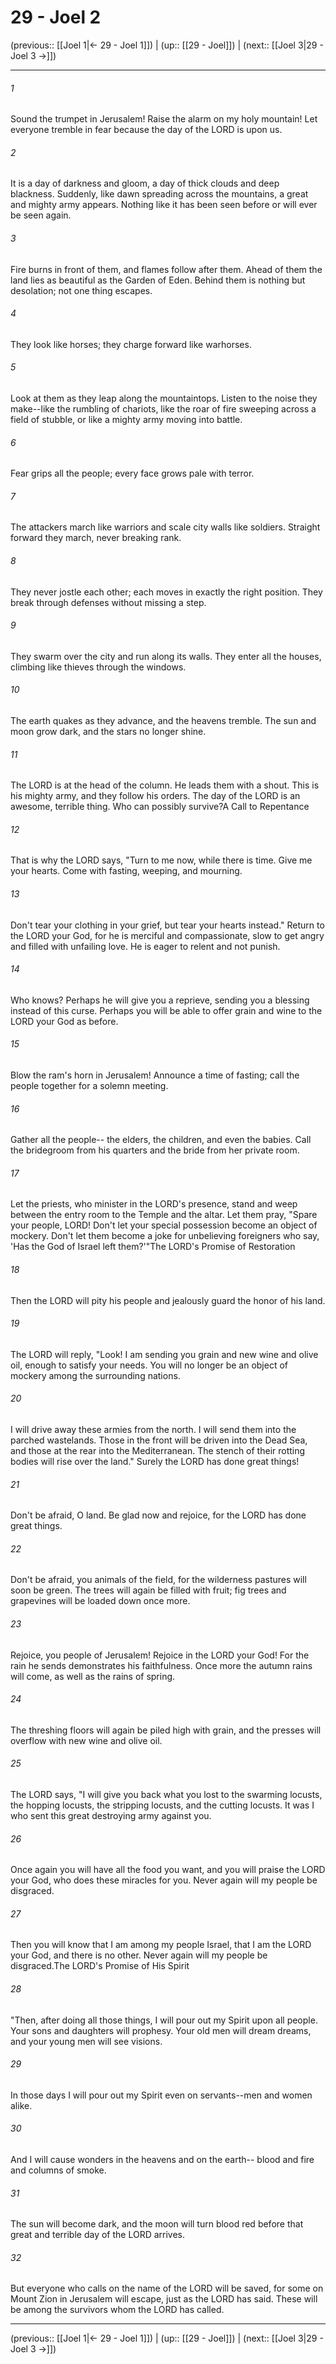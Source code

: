 # 29 - Joel 2

(previous:: [[Joel 1|← 29 - Joel 1]]) | (up:: [[29 - Joel]]) | (next:: [[Joel 3|29 - Joel 3 →]])

***


###### 1 
Sound the trumpet in Jerusalem! Raise the alarm on my holy mountain! Let everyone tremble in fear because the day of the LORD is upon us. 

###### 2 
It is a day of darkness and gloom, a day of thick clouds and deep blackness. Suddenly, like dawn spreading across the mountains, a great and mighty army appears. Nothing like it has been seen before or will ever be seen again. 

###### 3 
Fire burns in front of them, and flames follow after them. Ahead of them the land lies as beautiful as the Garden of Eden. Behind them is nothing but desolation; not one thing escapes. 

###### 4 
They look like horses; they charge forward like warhorses. 

###### 5 
Look at them as they leap along the mountaintops. Listen to the noise they make--like the rumbling of chariots, like the roar of fire sweeping across a field of stubble, or like a mighty army moving into battle. 

###### 6 
Fear grips all the people; every face grows pale with terror. 

###### 7 
The attackers march like warriors and scale city walls like soldiers. Straight forward they march, never breaking rank. 

###### 8 
They never jostle each other; each moves in exactly the right position. They break through defenses without missing a step. 

###### 9 
They swarm over the city and run along its walls. They enter all the houses, climbing like thieves through the windows. 

###### 10 
The earth quakes as they advance, and the heavens tremble. The sun and moon grow dark, and the stars no longer shine. 

###### 11 
The LORD is at the head of the column. He leads them with a shout. This is his mighty army, and they follow his orders. The day of the LORD is an awesome, terrible thing. Who can possibly survive?A Call to Repentance 

###### 12 
That is why the LORD says, "Turn to me now, while there is time. Give me your hearts. Come with fasting, weeping, and mourning. 

###### 13 
Don't tear your clothing in your grief, but tear your hearts instead." Return to the LORD your God, for he is merciful and compassionate, slow to get angry and filled with unfailing love. He is eager to relent and not punish. 

###### 14 
Who knows? Perhaps he will give you a reprieve, sending you a blessing instead of this curse. Perhaps you will be able to offer grain and wine to the LORD your God as before. 

###### 15 
Blow the ram's horn in Jerusalem! Announce a time of fasting; call the people together for a solemn meeting. 

###### 16 
Gather all the people-- the elders, the children, and even the babies. Call the bridegroom from his quarters and the bride from her private room. 

###### 17 
Let the priests, who minister in the LORD's presence, stand and weep between the entry room to the Temple and the altar. Let them pray, "Spare your people, LORD! Don't let your special possession become an object of mockery. Don't let them become a joke for unbelieving foreigners who say, 'Has the God of Israel left them?'"The LORD's Promise of Restoration 

###### 18 
Then the LORD will pity his people and jealously guard the honor of his land. 

###### 19 
The LORD will reply, "Look! I am sending you grain and new wine and olive oil, enough to satisfy your needs. You will no longer be an object of mockery among the surrounding nations. 

###### 20 
I will drive away these armies from the north. I will send them into the parched wastelands. Those in the front will be driven into the Dead Sea, and those at the rear into the Mediterranean. The stench of their rotting bodies will rise over the land." Surely the LORD has done great things! 

###### 21 
Don't be afraid, O land. Be glad now and rejoice, for the LORD has done great things. 

###### 22 
Don't be afraid, you animals of the field, for the wilderness pastures will soon be green. The trees will again be filled with fruit; fig trees and grapevines will be loaded down once more. 

###### 23 
Rejoice, you people of Jerusalem! Rejoice in the LORD your God! For the rain he sends demonstrates his faithfulness. Once more the autumn rains will come, as well as the rains of spring. 

###### 24 
The threshing floors will again be piled high with grain, and the presses will overflow with new wine and olive oil. 

###### 25 
The LORD says, "I will give you back what you lost to the swarming locusts, the hopping locusts, the stripping locusts, and the cutting locusts. It was I who sent this great destroying army against you. 

###### 26 
Once again you will have all the food you want, and you will praise the LORD your God, who does these miracles for you. Never again will my people be disgraced. 

###### 27 
Then you will know that I am among my people Israel, that I am the LORD your God, and there is no other. Never again will my people be disgraced.The LORD's Promise of His Spirit 

###### 28 
"Then, after doing all those things, I will pour out my Spirit upon all people. Your sons and daughters will prophesy. Your old men will dream dreams, and your young men will see visions. 

###### 29 
In those days I will pour out my Spirit even on servants--men and women alike. 

###### 30 
And I will cause wonders in the heavens and on the earth-- blood and fire and columns of smoke. 

###### 31 
The sun will become dark, and the moon will turn blood red before that great and terrible day of the LORD arrives. 

###### 32 
But everyone who calls on the name of the LORD will be saved, for some on Mount Zion in Jerusalem will escape, just as the LORD has said. These will be among the survivors whom the LORD has called.

***

(previous:: [[Joel 1|← 29 - Joel 1]]) | (up:: [[29 - Joel]]) | (next:: [[Joel 3|29 - Joel 3 →]])
